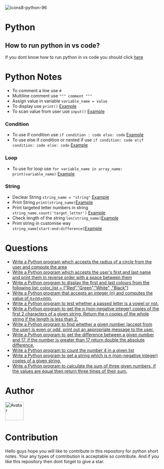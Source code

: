 ![icons8-python-96](https://user-images.githubusercontent.com/89797141/211556749-2983262f-f91e-43c0-9aba-0ec175e6c364.png)
# Python

## How to run python in vs code?
If you dont know how to run python in vs code you should click [here](https://code.visualstudio.com/docs/python/python-tutorial)


# Python Notes
- To comment a line use `#`
- Multiline comment use `""" comment """`
- Assign value in variable `variable_name = value`
- To display use `print()`  [Example](https://github.com/vagabon-09/Python/blob/master/Class/print.py)
- To scan value from user use `input()`  [Example](https://github.com/vagabon-09/Python/blob/master/Class/scan.py)


### Condition
- To use if condition use `if condition : code else: code`  [Example](https://github.com/vagabon-09/Python/blob/master/Class/IfCondition.py) 
- To use else if condition or nested if use `if condition: code elif condition: code else: code`  [Example](https://github.com/vagabon-09/Python/blob/master/Class/ElseIf.py)


### Loop
- To use for loop use `for variable_name in array_name: print(variable_name)`  [Example](https://github.com/vagabon-09/Python/blob/master/Class/ForLoop.py)


### String
- Declear String `string_name = "string"` [Example](https://github.com/vagabon-09/Python/blob/master/Lab/String/PrintString.py)
- Print String `print(string_name)`[Example](https://github.com/vagabon-09/Python/blob/master/Lab/String/PrintString.py)
- Print targeted letter numbers in string `string_name.count('target_letter')` [Example](https://github.com/vagabon-09/Python/blob/master/Lab/String/NumberOfLetter.py)
- Check length of the string `len(string_name)`[Example](https://github.com/vagabon-09/Python/blob/master/Lab/String/LengthString.py)
- Print string in customise way `string_name[start:end:difference]`[Example](https://github.com/vagabon-09/Python/blob/master/Lab/String/PrintString2.py)


# Questions
- [Write a Python program which accepts the radius of a circle from the user and compute the area](https://github.com/vagabon-09/Python/blob/master/Questions/CircleRadius.py)
- [Write a Python program which accepts the user's first and last name and print them in reverse order with a space between them](https://github.com/vagabon-09/Python/blob/master/Questions/ReverseString.py)
- [Write a Python program to display the first and last colours from the following list: color_list = ["Red","Green","White" ,"Black"]](https://github.com/vagabon-09/Python/blob/master/Questions/PrintFirstLast.py)
- [Write a Python program that accepts an integer (n) and computes the value of n+nn+nnn.](https://github.com/vagabon-09/Python/blob/master/Questions/MultiplyN.py)
- [Write a Python program to test whether a passed letter is a vowel or not.](https://github.com/vagabon-09/Python/blob/9efac67d5cf2a5664e3c033b94265c7cd5fdf846/Questions/Vowel.py)
- [Write a Python program to get the n (non-negative integer) copies of the first 2 characters of a given string. Return the n copies of the whole string if the length is less than 2.](https://github.com/vagabon-09/Python/blob/c4ad925250e3acb84a665354d539820865d5c6ad/Questions/Ncopies.py)
- [Write a Python program to find whether a given number (accept from the user) is even or odd, print out an appropriate message to the user.](https://github.com/vagabon-09/Python/blob/c4ad925250e3acb84a665354d539820865d5c6ad/Questions/EvenOrOdd.py)
- [Write a Python program to get the difference between a given number and 17, if the number is greater than 17 return double the absolute difference.](https://github.com/vagabon-09/Python/blob/c4ad925250e3acb84a665354d539820865d5c6ad/Questions/DifferenceBtnGiven.py)
- [Write a Python program to count the number 4 in a given list](https://github.com/vagabon-09/Python/blob/c4ad925250e3acb84a665354d539820865d5c6ad/Questions/CountDublicate.py)
- [Write a Python program to get a string which is n (non-negative integer) copies of a given string.](https://github.com/vagabon-09/Python/blob/c4ad925250e3acb84a665354d539820865d5c6ad/Questions/CopiesString.py)
- [Write a Python program to calculate the sum of three given numbers, if the values are equal then return three times of their sum.](https://github.com/vagabon-09/Python/blob/c4ad925250e3acb84a665354d539820865d5c6ad/Questions/CalculateThreeNumber.py)

# Author
<a href="https://github.com/vagabon-09" target="_blank" rel="noopener noreferrer"><img style="width:60px;height:60px;" src="https://user-images.githubusercontent.com/89797141/211546895-65e17390-5f8e-41e4-88be-1581133bad13.png" alt="Avatar"></a>

# Contribution
Hello guys hope you will like to contribute in this repository for python short notes. Your any types of contribution is acceptable so contribute. And if you like this repository then dont forget to give a star.

